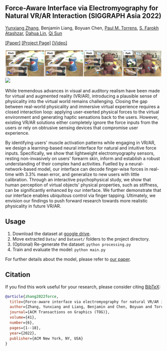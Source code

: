 ## Force-Aware Interface via Electromyography for Natural VR/AR Interaction (SIGGRAPH Asia 2022)

[Yunxiang Zhang](https://yunxiangzhang.github.io/), Benjamin Liang, Boyuan Chen, [Paul M. Torrens](https://engineering.nyu.edu/faculty/paul-torrens), [S. Farokh Atashzar](https://engineering.nyu.edu/faculty/s-farokh-atashzar), [Dahua Lin](http://dahua.site/), [Qi Sun](https://qisun.me/)

[\[Paper\]](https://www.immersivecomputinglab.org/wp-content/uploads/2022/10/xr-emg-force-interface.pdf) [\[Project Page\]](https://www.immersivecomputinglab.org/publication/force-aware-interface-via-electromyography-for-natural-vr-ar-interaction/) [\[Video\]](https://www.youtube.com/watch?v=Y95LgJT0-Ks)

![](Docs/teaser-bottom.png)
![](Docs/teaser-top.png)

While tremendous advances in visual and auditory realism have been made for virtual and augmented reality (VR/AR), introducing a plausible sense of physicality into the virtual world remains challenging. Closing the gap between real-world physicality and immersive virtual experience requires a closed interaction loop: applying user-exerted physical forces to the virtual environment and generating haptic sensations back to the users. However, existing VR/AR solutions either completely ignore the force inputs from the users or rely on obtrusive sensing devices that compromise user experience.

By identifying users' muscle activation patterns while engaging in VR/AR, we design a learning-based neural interface for natural and intuitive force inputs. Specifically, we show that lightweight electromyography sensors, resting non-invasively on users' forearm skin, inform and establish a robust understanding of their complex hand activities. Fuelled by a neural-network-based model, our interface can decode finger-wise forces in real-time with 3.3% mean error, and generalize to new users with little calibration. Through an interactive psychophysical study, we show that human perception of virtual objects' physical properties, such as stiffness, can be significantly enhanced by our interface. We further demonstrate that our interface enables ubiquitous control via finger tapping. Ultimately, we envision our findings to push forward research towards more realistic physicality in future VR/AR.

## Usage

1. Download the dataset at [google drive](https://drive.google.com/file/d/1ECcikftUhi70a9zK4yeVU8jIGpUgh9Q5/view?usp=sharing).
2. Move extracted `Data/` and `Dataset/` folders to the project directory.
3. (Optional) Re-generate the dataset: `python processing.py`
4. Train and evaluate the model: `python main.py`

For further details about the model, please refer to [our paper](https://www.immersivecomputinglab.org/wp-content/uploads/2022/10/xr-emg-force-interface.pdf).

## Citation

If you find this work useful for your research, please consider citing [BibTeX](Docs/xr-emg-force-interface.bib):

```bibtex
@article{zhang2022force,
  title={Force-aware interface via electromyography for natural VR/AR interaction},
  author={Zhang, Yunxiang and Liang, Benjamin and Chen, Boyuan and Torrens, Paul M and Atashzar, S Farokh and Lin, Dahua and Sun, Qi},
  journal={ACM Transactions on Graphics (TOG)},
  volume={41},
  number={6},
  pages={1--18},
  year={2022},
  publisher={ACM New York, NY, USA}
}
```